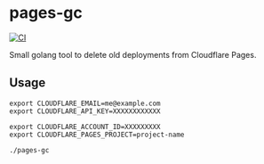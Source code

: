 # pages-gc

[![CI](https://github.com/milgradesec/pages-gc/actions/workflows/ci.yml/badge.svg)](https://github.com/milgradesec/pages-gc/actions/workflows/ci.yml)

Small golang tool to delete old deployments from Cloudflare Pages.

## Usage

```shell
export CLOUDFLARE_EMAIL=me@example.com
export CLOUDFLARE_API_KEY=XXXXXXXXXXXX

export CLOUDFLARE_ACCOUNT_ID=XXXXXXXXX
export CLOUDFLARE_PAGES_PROJECT=project-name

./pages-gc
```
